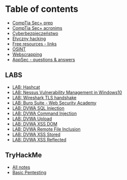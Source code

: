 # Table of contents

* [CompTia Sec+ prep](README.md)
* [CompTia Sec+ acronims](comptia-sec+-acronims.md)
* [Cyberbezpieczeństwo](cyberbezpieczenstwo.md)
* [Etyczny hacking](<README (1).md>)
* [Free resources - links](free-resources-links.md)
* [OSINT](osint.md)
* [Webscrapping](webscrapping.md)
* [AppSec - questions & answers](<README (2).md>)

## LABS

* [LAB: Hashcat](labs/lab-hashcat.md)
* [LAB: Nessus Vulnerability Management in Windows10](labs/lab-nessus-vulnerability-management-in-windows10.md)
* [LAB: Wireshark TLS handshake](labs/lab-wireshark-tls-handshake.md)
* [LAB: Burp Suite - Web Security Academy](labs/lab-burp-suite-web-security-academy.md)
* [LAB: DVWA SQL Injection](labs/sql-injection.md)
* [LAB: DVWA Command Injection](labs/lab-dvwa-command-injection.md)
* [LAB: DVWA Upload](labs/lab-dvwa-upload.md)
* [LAB: DVWA XSS DOM](labs/lab-dvwa-xss-dom.md)
* [LAB: DVWA Remote File Inclusion](labs/lab-dvwa-remote-file-inclusion.md)
* [LAB: DVWA XSS Stored](labs/lab-dvwa-xss-stored.md)
* [LAB: DVWA XSS Reflected](labs/lab-dvwa-xss-reflected.md)

## TryHackMe

* [All notes](tryhackme/thm.md)
* [Basic Pentesting](tryhackme/basic-pentesting.md)
